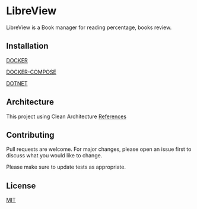 # LibreView
LibreView is a Book manager for reading percentage, books review.

## Installation
[DOCKER](https://docs.docker.com/engine/install/ubuntu/)

[DOCKER-COMPOSE](https://docs.docker.com/compose/install/)

[DOTNET](https://docs.microsoft.com/pt-br/dotnet/core/install/linux?WT.mc_id=dotnet-35129-website)

## Architecture

This project using Clean Architecture [References](https://blog.cleancoder.com/uncle-bob/2012/08/13/the-clean-architecture.html)


## Contributing
Pull requests are welcome. For major changes, please open an issue first to discuss what you would like to change.

Please make sure to update tests as appropriate.

## License
[MIT](https://choosealicense.com/licenses/mit/)